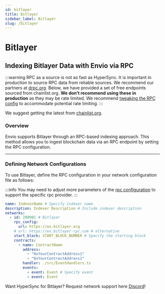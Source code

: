 ```yaml
---
id: bitlayer
title: Bitlayer
sidebar_label: Bitlayer
slug: /bitlayer
---
```


# Bitlayer

## Indexing Bitlayer Data with Envio via RPC

:::warning
RPC as a source is not as fast as HyperSync. It is important in production to source RPC data from reliable sources. We recommend our partners at [drpc.org](https://drpc.org). Below, we have provided a set of free endpoints sourced from chainlist.org. **We don't recommend using these in production** as they may be rate limited. We recommend [tweaking the RPC config](./rpc-sync) to accommodate potential rate limiting.
:::

We suggest getting the latest from [chainlist.org](https://chainlist.org).

### Overview

Envio supports Bitlayer through an RPC-based indexing approach. This method allows you to ingest blockchain data via an RPC endpoint by setting the RPC configuration.

---

### Defining Network Configurations

To use Bitlayer, define the RPC configuration in your network configuration file as follows:

:::info
You may need to adjust more parameters of the [rpc configuration](./rpc-sync) to support the specific rpc provider. 
:::

```yaml
name: IndexerName # Specify indexer name
description: Indexer Description # Include indexer description
networks:
  - id: 200901 # Bitlayer
    rpc_config:
      url: https://ws.bitlayer.org 
    # url: https://ws.bitlayer-rpc.com # alternative
    start_block: START_BLOCK_NUMBER # Specify the starting block
    contracts:
      - name: ContractName
        address:
          - "0xYourContractAddress1"
          - "0xYourContractAddress2"
        handler: ./src/EventHandlers.ts
        events:
          - event: Event # Specify event
          - event: Event
```

Want HyperSync for Bitlayer? Request network support here [Discord](https://discord.gg/fztEvj79m3)!
